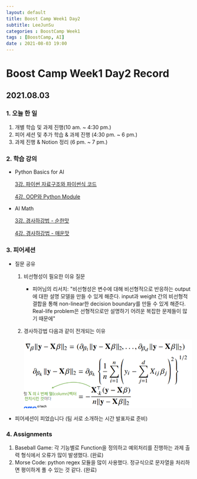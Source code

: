 ```yaml
---
layout: default
title: Boost Camp Week1 Day2
subtitle: LeeJunSu
categories : BoostCamp Week1
tags : [BoostCamp, AI]
date : 2021-08-03 19:00
---
```

# Boost Camp Week1 Day2 Record
## 2021.08.03

### 1. 오늘 한 일

1. 개별 학습 및 과제 진행(10 am. ~ 4:30 pm.)
2. 피어 세션 및 추가 학습 & 과제 진행 (4:30 pm. ~ 6 pm.)
3. 과제 진행 & Notion 정리  (6 pm. ~ 7 pm.)

### 2. 학습 강의

- Python Basics for AI

    [3강. 파이썬 자료구조와 파이썬식 코드](https://www.notion.so/3-2cdf4b56f174494ab23aea88ad1357ea)

    [4강. OOP와 Python Module](https://www.notion.so/4-OOP-Python-Module-b195a4bac92645869afbe1463bc0843a)

- AI Math

    [3강. 경사하강법 - 순한맛](https://www.notion.so/3-9dd07d2cd64e4d4daad5069981ad33f3)

    [4강. 경사하강법 - 매운맛](https://www.notion.so/4-8d939b7e678b4028adc1ba685bdf7ed0)

### 3. 피어세션

- 질문 공유
    1. 비선형성이 필요한 이유 질문
        - 피어님의 리서치: 
        "비선형성은 변수에 대해 비선형적으로 반응하는 output에 대한 설명 모델을 만들 수 있게 해준다.
        input과 weight 간의 비선형적 결합을 통해 non-linear한 decision boundary를 만들 수 있게 해준다.
        Real-life problem은 선형적으로만 설명하기 어려운 복잡한 문제들이 많기 때문에"

    2. 경사하강법 다음과 같이 전개되는 이유

        ![Figure 1](https://github.com/JunsooLee/junsoolee.github.io/blob/main/assets/images/postImage/Week1_Day2_01.png?raw=true)

- 피어세션이 피었습니다 (팀 서로 소개하는 시간 발표자료 준비)

### 4. Assignments

1. Baseball Game: 각 기능별로 Function을 정의하고 예외처리를 진행하는 과제 출력 형식에서 오류가 많이 발생했다. (완료)
2. Morse Code: python regex 모듈을 많이 사용했다. 정규식으로 문자열을 처리하면 평이하게 풀 수 있는 것 같다. (완료)